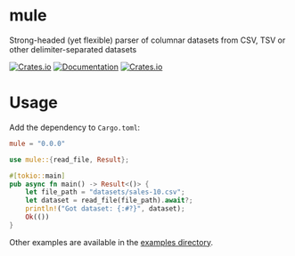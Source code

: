 # mule #
Strong-headed (yet flexible) parser of columnar datasets from CSV, TSV or other delimiter-separated datasets

[![Crates.io](https://img.shields.io/crates/v/mule)](https://crates.io/crates/mule)
[![Documentation](https://docs.rs/mule/badge.svg)](https://docs.rs/mule)
[![Crates.io](https://img.shields.io/crates/l/mule)](LICENSE)

# Usage #
Add the dependency to `Cargo.toml`:
```toml
mule = "0.0.0"
```

```rust
use mule::{read_file, Result};

#[tokio::main]
pub async fn main() -> Result<()> {
    let file_path = "datasets/sales-10.csv";
    let dataset = read_file(file_path).await?;
    println!("Got dataset: {:#?}", dataset);
    Ok(())
}
```

Other examples are available in the [examples directory](https://github.com/amrhassan/mule-rs/tree/main/examples).

